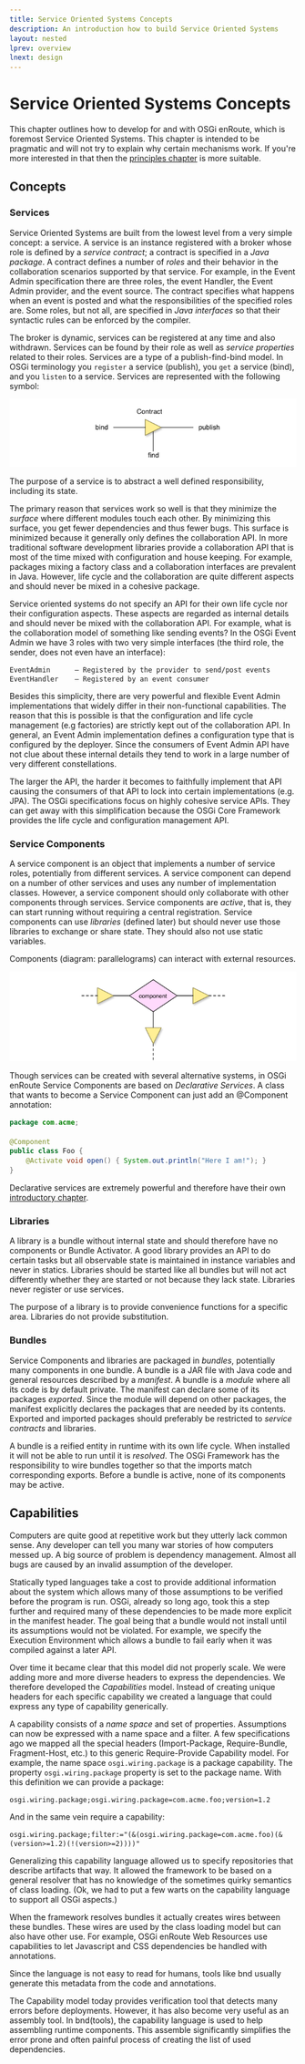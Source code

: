 ```yaml
---
title: Service Oriented Systems Concepts
description: An introduction how to build Service Oriented Systems
layout: nested
lprev: overview
lnext: design
---
```

# Service Oriented Systems Concepts

This chapter outlines how to develop for and with OSGi enRoute, which is foremost Service Oriented Systems. This chapter is intended to be pragmatic and will not try to explain why certain mechanisms work. If you're more interested in that then the [principles chapter](300-principles.html) is more suitable.

## Concepts

### Services

Service Oriented Systems are built from the lowest level from a very simple concept: a service. A service is an instance registered with a broker whose role is defined by a _service contract_; a contract is specified in a _Java package_. A contract defines a number of _roles_ and their behavior in the collaboration scenarios supported by that service. For example, in the Event Admin specification there are three roles, the event Handler, the Event Admin provider, and the event source. The contract specifies what happens when an event is posted and what the responsibilities of the specified roles are. Some roles, but not all, are specified in _Java interfaces_ so that their syntactic rules can be enforced by the compiler.

The broker is dynamic, services can be registered at any time and also withdrawn. Services can be found by their role as well as _service properties_ related to their roles. Services are a type of a publish-find-bind model. In OSGi terminology you `register` a service (publish), you `get` a service (bind), and you `listen` to a service. Services are represented with the following symbol:

![Service Legend](img/service-def-0.png)

The purpose of a service is to abstract a well defined responsibility, including its state.

The primary reason that services work so well is that they minimize the _surface_ where different modules touch each other. By minimizing this surface, you get fewer dependencies and thus fewer bugs. This surface is minimized because it generally only defines the collaboration API. In more traditional software development libraries provide a collaboration API that is most of the time mixed with configuration and house keeping. For example, packages mixing a factory class and a collaboration interfaces are prevalent in Java. However, life cycle and the collaboration are quite different aspects and should  never be mixed in a cohesive package. 

Service oriented systems do not specify an API for their own life cycle nor their configuration aspects. These aspects are regarded as internal details and should never be mixed with the collaboration API. For example, what is the collaboration model of something like sending events? In the OSGi Event Admin we have 3 roles with two very simple interfaces (the third role, the sender, does not even have an interface):

	EventAdmin		– Registered by the provider to send/post events
	EventHandler	– Registered by an event consumer

Besides this simplicity, there are very powerful and flexible Event Admin implementations that widely differ in their non-functional capabilities. The reason that this is possible is that the configuration and life cycle management (e.g factories) are strictly kept out of the collaboration API.  In general, an Event Admin implementation defines a configuration type that is configured by the deployer. Since the consumers of Event Admin API have not clue about these internal details they tend to work in a large number of very different constellations.

The larger the API, the harder it becomes to faithfully implement that API causing the consumers of that API to lock into certain implementations (e.g. JPA). The OSGi specifications focus on highly cohesive service APIs. They can get away with this simplification because the OSGi Core Framework provides the life cycle and configuration management API. 

### Service Components

A service component is an object that implements a number of service roles, potentially from different services. A service component can depend on a number of other services and uses any number of implementation classes. However, a service component should only collaborate with other components through services.  Service components are _active_, that is, they can start running without requiring a central registration. Service components can use _libraries_ (defined later) but should never use those libraries to exchange or share state. They should also not use static variables.

Components (diagram: parallelograms) can interact with external resources.

![Service Legend](img/component-def-0.png)

Though services can be created with several alternative systems, in OSGi enRoute Service Components are based on _Declarative Services_. A class that wants to become a Service Component can just add an @Component annotation:

```java
package com.acme;
	
@Component
public class Foo {
	@Activate void open() { System.out.println("Here I am!"); }
}
```

Declarative services are extremely powerful and therefore have their own [introductory chapter](217-ds.html).
 
### Libraries

A library is a bundle without internal state and should therefore have no components or Bundle Activator. A good library provides an API to do certain tasks but all observable state is maintained in instance variables and never in statics. Libraries should be started like all bundles but will not act differently whether they are started or not because they lack state. Libraries never register or use services.

The purpose of a library is to provide convenience functions for a specific area. Libraries do not provide substitution.

### Bundles

Service Components and libraries are packaged in _bundles_, potentially many components in one bundle. A bundle is a JAR file with Java code and general resources described by a _manifest_. A bundle is a _module_ where all its code is by default private. The manifest can declare some of its packages _exported_. Since the module will depend on other packages, the manifest explicitly declares the packages that are needed by its contents. Exported and imported packages should preferably be restricted to _service contracts_ and libraries.

A bundle is a reified entity in runtime with its own life cycle. When installed it will not be able to run until it is _resolved_. The OSGi Framework has the responsibility to wire bundles together so that the imports match corresponding exports. Before a bundle is active, none of its components may be active.

## Capabilities

Computers are quite good at repetitive work but they utterly lack common sense. Any developer can tell you many war stories of how computers messed up. A big source of problem is dependency management. Almost all bugs are caused by an invalid assumption of the developer.

Statically typed languages take a cost to provide additional information about the system which allows many of those assumptions to be verified before the program is run. OSGi, already so long ago, took this a step further and required many of these dependencies to be made more explicit in the manifest header. The goal being that a bundle would not install until its assumptions would not be violated. For example, we specify the Execution Environment which allows a bundle to fail early when it was compiled against a later API. 

Over time it became clear that this model did not properly scale. We were adding more and more diverse headers to express the dependencies. We therefore developed the _Capabilities_ model. Instead of creating unique headers for each specific capability we created a language that could express any type of capability generically. 

A capability consists of a _name space_ and set of properties. Assumptions can now be expressed with a name space and a filter. A few specifications ago we mapped all the special headers (Import-Package, Require-Bundle, Fragment-Host, etc.) to this generic Require-Provide Capability model. For example, the name space `osgi.wiring.package` is a package capability. The property `osgi.wiring.package` property is set to the package name. With this definition we can provide a package:

	osgi.wiring.package;osgi.wiring.package=com.acme.foo;version=1.2

And in the same vein require a capability:

	osgi.wiring.package;filter:="(&(osgi.wiring.package=com.acme.foo)(&(version>=1.2)(!(version>=2))))"

Generalizing this capability language allowed us to specify repositories that describe artifacts that way. It allowed the framework to be based on a general resolver that has no knowledge of the sometimes quirky semantics of class loading. (Ok, we had to put a few warts on the capability language to support all OSGi aspects.)

When the framework resolves bundles it actually creates wires between these bundles. These wires are used by the class loading model but can also have other use. For example, OSGi enRoute Web Resources use capabilities to let Javascript and CSS dependencies be handled with annotations.

Since the language is not easy to read for humans, tools like bnd usually generate this metadata from the code and annotations.

The Capability model today provides verification tool that detects many errors before deployments. However, it has also become very useful as an assembly tool. In bnd(tools), the capability language is used to help assembling runtime components. This assemble significantly simplifies the error prone and often painful process of creating the list of used dependencies.  



 
